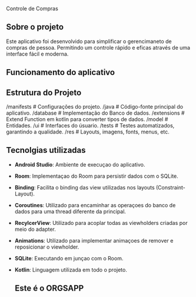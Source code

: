 Controle de Compras

## Sobre o projeto
Este aplicativo foi desenvolvido para simplificar o gerencimaneto de compras de pessoa. Permitindo um controle rápido e eficas através de uma interface fácil e moderna.

## Funcionamento do aplicativo

## Estrutura do Projeto
/manifests      # Configurações do projeto.
/java           # Código-fonte principal do aplicativo.
  /database     # Implementação do Banco de dados.
  /extensions   # Extend Function em kotlin para converter tipos de dados.
  /model        # Entidades.
  /ui           # Interfaces do úsuario.
/tests          # Testes automatizados, garantindo a qualidade.
/res            # Layouts, imagens, fonts, menus, etc.

## Tecnolgias utilizadas
- **Android Studio**: Ambiente de execuçao do aplicativo.
- **Room**: Implementaçao do Room para persistir dados com o SQLite.
- **Binding**: Facilita o binding das view utilizadas nos layouts (Constraint-Layout).
- **Coroutines**: Utilizado para encaminhar as operaçoes do banco de dados para uma thread diferente da principal.
- **RecylcerView**: Utilizado para acoplar todas as viewholders criadas por meio do adapter.
- **Animations**: Utilizado para implementar animaçoes de remover e reposicionar o viewholder.
- **SQLite**: Executando em junçao com o Room.
- **Kotlin**: Linguagem utilizada em todo o projeto.
  

  ## Este é o ORGSAPP 
